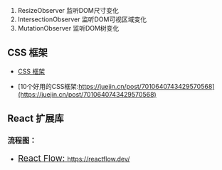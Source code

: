 
1. ResizeObserver  监听DOM尺寸变化
2. IntersectionObserver 监听DOM可视区域变化
3. MutationObserver 监听DOM树变化



## CSS 框架

- [CSS 框架](https://juejin.cn/post/7148795111789297701)

- [10个好用的CSS框架:https://juejin.cn/post/7010640743429570568](https://juejin.cn/post/7010640743429570568)



## React 扩展库

### 流程图：

- <a href="https://reactflow.dev/" style="font-size:1.2rem">React Flow: https://reactflow.dev/</a>



